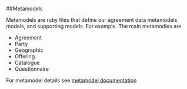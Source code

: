 ##Metamodels

Metamodels are ruby files that define our agreement
data metamodels models, and supporting models. For 
example. The main metamodles are

- Agreement
- Party
- Geographic
- Offering
- Catalogue
- Questionnaire

For metamodel details see [metamodel documentation](../../gen/doc/metamodel.md)